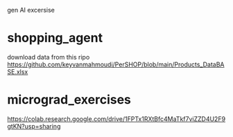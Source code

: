 gen AI excersise

# shopping_agent
download data from this ripo https://github.com/keyvanmahmoudi/PerSHOP/blob/main/Products_DataBASE.xlsx

# micrograd_exercises
https://colab.research.google.com/drive/1FPTx1RXtBfc4MaTkf7viZZD4U2F9gtKN?usp=sharing
